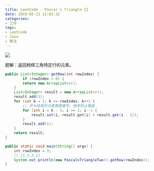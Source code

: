 ```yaml
---
title: LeetCode - Pascal's Triangle II
date: 2019-05-21 12:02:32
categories:
- 工作
tags:
- LeetCode
- Java
- 算法
---
```

![](http://ww1.sinaimg.cn/mw690/ad274f89ly1g38s9fv7jej20zg0p0go3.jpg)

题解：返回杨辉三角特定行的元素。

```java
public List<Integer> getRow(int rowIndex) {
        if (rowIndex < 0) {
        return new ArrayList<>();
    }
    List<Integer> result = new ArrayList<>();
    result.add(1);
    for (int k = 1; k <= rowIndex; k++) {
        // 开头结尾的元素需要重写，倒序防止覆盖
        for (int i = k - 1; i >= 1; i--) {
            result.set(i, result.get(i) + result.get(i - 1));
        }
        result.add(1);
    }
    return result;
}

public static void main(String[] args) {
    int rowIndex = 3;
    // [1,3,3,1]
    System.out.println(new PascalsTriangleTwo().getRow(rowIndex));
}
```
